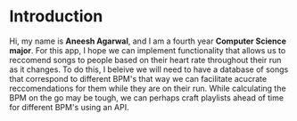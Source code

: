 # Introduction

Hi, my name is **Aneesh Agarwal**, and I am a fourth year **Computer Science major**. For this app, I hope we can implement functionality that allows us to reccomend songs to people based on their heart rate throughout their run as it changes. To do this, I beleive we will need to have a database of songs that correspond to different BPM's that way we can facilitate acucrate reccomendations for them while they are on their run. While calculating the BPM on the go may be tough, we can perhaps craft playlists ahead of time for different BPM's using an API.